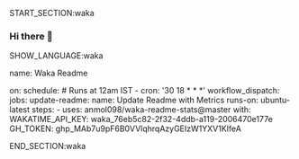 START_SECTION:waka
### Hi there 👋

SHOW_LANGUAGE:waka

name: Waka Readme

on:
  schedule:
    # Runs at 12am IST
    - cron: '30 18 * * *'
  workflow_dispatch:
jobs:
  update-readme:
    name: Update Readme with Metrics
    runs-on: ubuntu-latest
    steps:
      - uses: anmol098/waka-readme-stats@master
        with:
          WAKATIME_API_KEY: waka_76eb5c82-2f32-4ddb-a119-2006470e177e
          GH_TOKEN: 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
          
END_SECTION:waka


